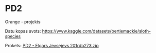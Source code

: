 # PD2
Orange - projekts

Datu kopas avots: https://www.kaggle.com/datasets/bertiemackie/sloth-species

Prokets: [PD2 - Elgars Jevsejevs 201rdb273.zip](https://github.com/ElgarsJevsejevs/PD2/files/8754662/PD2.-.Elgars.Jevsejevs.201rdb273.zip)
